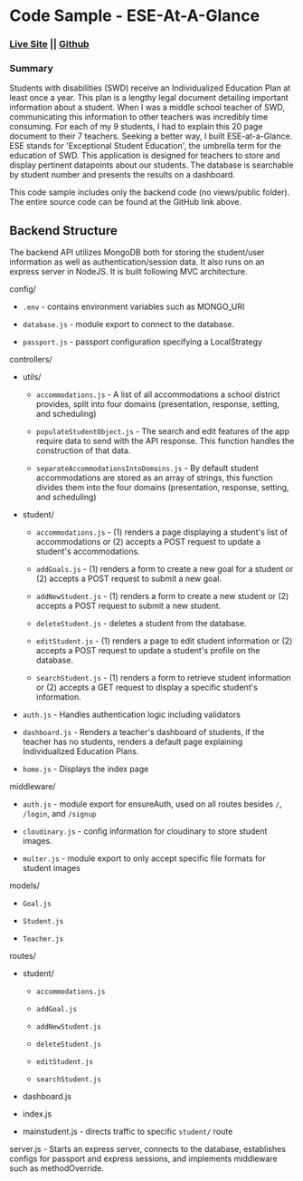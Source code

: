 # Code Sample - ESE-At-A-Glance

### [Live Site](https://ese-at-a-glance.cyclic.app/) || [Github](https://github.com/Brandon-Schefstad/ESEAtAGlance)

### Summary

Students with disabilities (SWD) receive an Individualized Education Plan at least once a year. This plan is a lengthy legal document detailing important information about a student. When I was a middle school teacher of SWD, communicating this information to other teachers was incredibly time consuming. For each of my 9 students, I had to explain this 20 page document to their 7 teachers. Seeking a better way, I built ESE-at-a-Glance. ESE stands for 'Exceptional Student Education', the umbrella term for the education of SWD. This application is designed for teachers to store and display pertinent datapoints about our students. The database is searchable by student number and presents the results on a dashboard.

This code sample includes only the backend code (no views/public folder). The entire source code can be found at the GitHub link above.

## Backend Structure

The backend API utilizes MongoDB both for storing the student/user information as well as authentication/session data. It also runs on an express server in NodeJS. It is built following MVC architecture.

config/

- `.env` - contains environment variables such as MONGO_URI

- `database.js` - module export to connect to the database.

- `passport.js` - passport configuration specifying a LocalStrategy

controllers/

- utils/

  - `accommodations.js` - A list of all accommodations a school district provides, split into four domains (presentation, response, setting, and scheduling)

  - `populateStudentObject.js` - The search and edit features of the app require data to send with the API response. This function handles the construction of that data.

  - `separateAccommodationsIntoDomains.js` - By default student accommodations are stored as an array of strings, this function divides them into the four domains (presentation, response, setting, and scheduling)

- student/

  - `accommodations.js` - (1) renders a page displaying a student's list of accommodations or (2) accepts a POST request to update a student's accommodations.

  - `addGoals.js` - (1) renders a form to create a new goal for a student or (2) accepts a POST request to submit a new goal.

  - `addNewStudent.js` - (1) renders a form to create a new student or (2) accepts a POST request to submit a new student.

  - `deleteStudent.js` - deletes a student from the database.

  - `editStudent.js` - (1) renders a page to edit student information or (2) accepts a POST request to update a student's profile on the database.

  - `searchStudent.js` - (1) renders a form to retrieve student information or (2) accepts a GET request to display a specific student's information.

- `auth.js` - Handles authentication logic including validators

- `dashboard.js` - Renders a teacher's dashboard of students, if the teacher has no students, renders a default page explaining Individualized Education Plans.

- `home.js` - Displays the index page

middleware/

- `auth.js` - module export for ensureAuth, used on all routes besides `/`, `/login`, and `/signup`

- `cloudinary.js` - config information for cloudinary to store student images.

- `multer.js` - module export to only accept specific file formats for student images

models/

- `Goal.js`

- `Student.js`

- `Teacher.js`

routes/

- student/

  - `accommodations.js`

  - `addGoal.js`

  - `addNewStudent.js`

  - `deleteStudent.js`

  - `editStudent.js`

  - `searchStudent.js`

- dashboard.js

- index.js

- mainstudent.js - directs traffic to specific `student/` route

server.js - Starts an express server, connects to the database, establishes configs for passport and express sessions, and implements middleware such as methodOverride.
